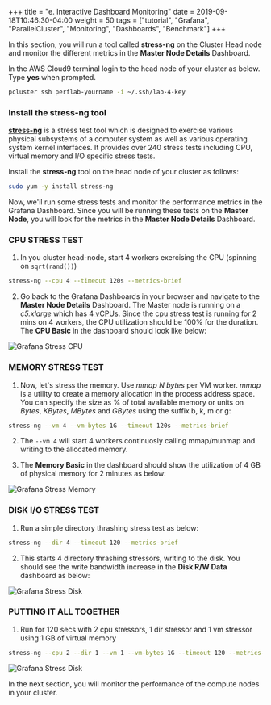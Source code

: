 +++
title = "e. Interactive Dashboard Monitoring"
date = 2019-09-18T10:46:30-04:00
weight = 50
tags = ["tutorial", "Grafana", "ParallelCluster", "Monitoring", "Dashboards", "Benchmark"]
+++

In this section, you will run a tool called **stress-ng** on the Cluster Head node and monitor the different metrics in the **Master Node Details** Dashboard.


In the AWS Cloud9 terminal login to the head node of your cluster as below. Type **yes** when prompted.

```bash
pcluster ssh perflab-yourname -i ~/.ssh/lab-4-key
```

### Install the stress-ng tool

[**stress-ng**](https://wiki.ubuntu.com/Kernel/Reference/stress-ng) is a stress test tool which is designed to exercise various physical subsystems of a computer system as well as various operating system kernel interfaces. It provides over 240 stress tests including CPU, virtual memory and I/O specific stress tests.

Install the **stress-ng** tool on the head node of your cluster as follows:

```bash
sudo yum -y install stress-ng
```

Now, we'll run some stress tests and monitor the performance metrics in the Grafana Dashboard. Since you will be running these tests on the **Master Node**, you will look for the metrics in the **Master Node Details** Dashboard.

### CPU STRESS TEST

1. In you cluster head-node, start 4 workers exercising the CPU (spinning on `sqrt(rand())`)

```bash
stress-ng --cpu 4 --timeout 120s --metrics-brief
```

2. Go back to the Grafana Dashboards in your browser and navigate to the **Master Node Details** Dashboard. The Master node is running on a *c5.xlarge* which has [4 vCPUs](https://instaguide.io/info.html?type=c5.xlarge). Since the cpu stress test is running for 2 mins on 4 workers, the CPU utilization should be 100% for the duration. The **CPU Basic** in the dashboard should look like below:

![Grafana Stress CPU](/images/monitoring/grafana-master-stress-cpu.png)


### MEMORY STRESS TEST

1. Now, let's stress the memory. Use *mmap N bytes* per VM worker. *mmap* is a utility to create a memory allocation in the process address space. You can specify the size as % of total available memory or units on *Bytes*, *KBytes*, *MBytes* and *GBytes* using the suffix b, k, m or g:

```bash
stress-ng --vm 4 --vm-bytes 1G --timeout 120s --metrics-brief
```

2. The `--vm 4` will start 4 workers continuosly calling mmap/munmap and writing to the allocated memory.

3. The **Memory Basic** in the dashboard should show the utilization of 4 GB of physical memory for 2 minutes as below:

![Grafana Stress Memory](/images/monitoring/grafana-master-stress-memory.png)


### DISK I/O STRESS TEST

1. Run a simple directory thrashing stress test as below:

```bash
stress-ng --dir 4 --timeout 120 --metrics-brief
```

2. This starts 4 directory thrashing stressors, writing to the disk. You should see the write bandwidth increase in the **Disk R/W Data** dashboard as below:

![Grafana Stress Disk](/images/monitoring/grafana-master-stress-disk.png)

### PUTTING IT ALL TOGETHER

1. Run for 120 secs with 2 cpu stressors, 1 dir stressor and 1 vm stressor using 1 GB of virtual memory

```bash
stress-ng --cpu 2 --dir 1 --vm 1 --vm-bytes 1G --timeout 120 --metrics-brief
```

![Grafana Stress Disk](/images/monitoring/grafana-master-stress-all.png)

In the next section, you will monitor the performance of the compute nodes in your cluster.
